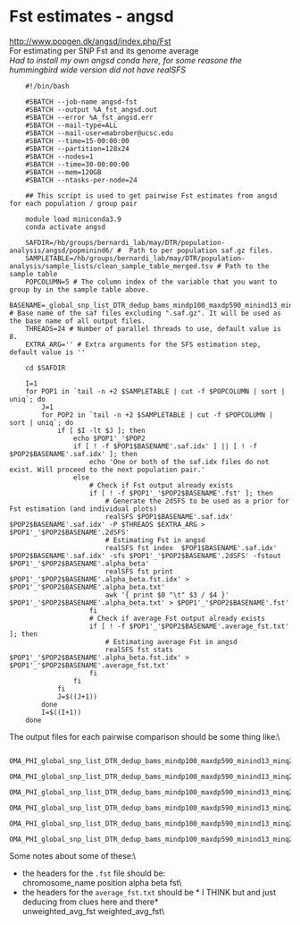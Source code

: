 # Fst estimates - angsd
http://www.popgen.dk/angsd/index.php/Fst \
For estimating per SNP Fst and its genome average\
*Had to install my own angsd conda here, for some reasone the hummingbird wide version did not have realSFS*

        #!/bin/bash

        #SBATCH --job-name angsd-fst
        #SBATCH --output %A_fst_angsd.out
        #SBATCH --error %A_fst_angsd.err
        #SBATCH --mail-type=ALL
        #SBATCH --mail-user=mabrober@ucsc.edu
        #SBATCH --time=15-00:00:00
        #SBATCH --partition=128x24
        #SBATCH --nodes=1
        #SBATCH --time=30-00:00:00
        #SBATCH --mem=120GB
        #SBATCH --ntasks-per-node=24

        ## This script is used to get pairwise Fst estimates from angsd for each population / group pair

        module load miniconda3.9
        conda activate angsd

        SAFDIR=/hb/groups/bernardi_lab/may/DTR/population-analysis/angsd/popminind6/ #  Path to per population saf.gz files.
        SAMPLETABLE=/hb/groups/bernardi_lab/may/DTR/population-analysis/sample_lists/clean_sample_table_merged.tsv # Path to the sample table
        POPCOLUMN=5 # The column index of the variable that you want to group by in the sample table above.
        BASENAME=_global_snp_list_DTR_dedup_bams_mindp100_maxdp590_minind13_minq20_popminind6 # Base name of the saf files excluding ".saf.gz". It will be used as the base name of all output files.
        THREADS=24 # Number of parallel threads to use, default value is 8.
        EXTRA_ARG='' # Extra arguments for the SFS estimation step, default value is ''

        cd $SAFDIR

        I=1
        for POP1 in `tail -n +2 $SAMPLETABLE | cut -f $POPCOLUMN | sort | uniq`; do
            J=1
            for POP2 in `tail -n +2 $SAMPLETABLE | cut -f $POPCOLUMN | sort | uniq`; do
                if [ $I -lt $J ]; then
                    echo $POP1'_'$POP2
                    if [ ! -f $POP1$BASENAME'.saf.idx' ] || [ ! -f $POP2$BASENAME'.saf.idx' ]; then
                        echo 'One or both of the saf.idx files do not exist. Will proceed to the next population pair.'
                    else
                        # Check if Fst output already exists
                        if [ ! -f $POP1'_'$POP2$BASENAME'.fst' ]; then
                            # Generate the 2dSFS to be used as a prior for Fst estimation (and individual plots)
                            realSFS $POP1$BASENAME'.saf.idx' $POP2$BASENAME'.saf.idx' -P $THREADS $EXTRA_ARG > $POP1'_'$POP2$BASENAME'.2dSFS'
                            # Estimating Fst in angsd
                            realSFS fst index  $POP1$BASENAME'.saf.idx' $POP2$BASENAME'.saf.idx' -sfs $POP1'_'$POP2$BASENAME'.2dSFS' -fstout $POP1'_'$POP2$BASENAME'.alpha_beta'
                            realSFS fst print $POP1'_'$POP2$BASENAME'.alpha_beta.fst.idx' > $POP1'_'$POP2$BASENAME'.alpha_beta.txt'
                            awk '{ print $0 "\t" $3 / $4 }' $POP1'_'$POP2$BASENAME'.alpha_beta.txt' > $POP1'_'$POP2$BASENAME'.fst'
                        fi
                        # Check if average Fst output already exists
                        if [ ! -f $POP1'_'$POP2$BASENAME'.average_fst.txt' ]; then
                            # Estimating average Fst in angsd
                            realSFS fst stats $POP1'_'$POP2$BASENAME'.alpha_beta.fst.idx' > $POP1'_'$POP2$BASENAME'.average_fst.txt'
                        fi
                    fi
                fi
                J=$((J+1))
            done
            I=$((I+1))
        done

The output files for each pairwise comparison should be some thing like:\

        OMA_PHI_global_snp_list_DTR_dedup_bams_mindp100_maxdp590_minind13_minq20_popminind6.2dSFS
        OMA_PHI_global_snp_list_DTR_dedup_bams_mindp100_maxdp590_minind13_minq20_popminind6.alpha_beta.fst.gz
        OMA_PHI_global_snp_list_DTR_dedup_bams_mindp100_maxdp590_minind13_minq20_popminind6.alpha_beta.fst.idx
        OMA_PHI_global_snp_list_DTR_dedup_bams_mindp100_maxdp590_minind13_minq20_popminind6.alpha_beta.txt
        OMA_PHI_global_snp_list_DTR_dedup_bams_mindp100_maxdp590_minind13_minq20_popminind6.average_fst.txt
        OMA_PHI_global_snp_list_DTR_dedup_bams_mindp100_maxdp590_minind13_minq20_popminind6.fst
Some notes about some of these:\
- the headers for the `.fst` file should be:\
        chromosome_name position alpha beta fst\
- the headers for the `average_fst.txt` should be * I THINK but and just deducing from clues here and there*\
        unweighted_avg_fst weighted_avg_fst\
        
